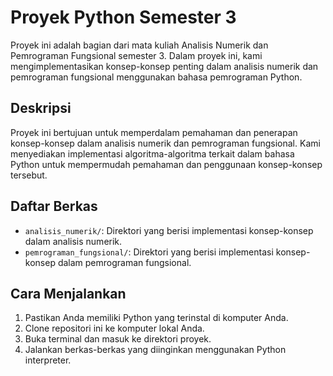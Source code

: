 # Proyek Python Semester 3

Proyek ini adalah bagian dari mata kuliah Analisis Numerik dan Pemrograman Fungsional semester 3. Dalam proyek ini, kami mengimplementasikan konsep-konsep penting dalam analisis numerik dan pemrograman fungsional menggunakan bahasa pemrograman Python.

## Deskripsi

Proyek ini bertujuan untuk memperdalam pemahaman dan penerapan konsep-konsep dalam analisis numerik dan pemrograman fungsional. Kami menyediakan implementasi algoritma-algoritma terkait dalam bahasa Python untuk mempermudah pemahaman dan penggunaan konsep-konsep tersebut.

## Daftar Berkas

- `analisis_numerik/`: Direktori yang berisi implementasi konsep-konsep dalam analisis numerik.
- `pemrograman_fungsional/`: Direktori yang berisi implementasi konsep-konsep dalam pemrograman fungsional.

## Cara Menjalankan

1. Pastikan Anda memiliki Python yang terinstal di komputer Anda.
2. Clone repositori ini ke komputer lokal Anda.
3. Buka terminal dan masuk ke direktori proyek.
4. Jalankan berkas-berkas yang diinginkan menggunakan Python interpreter.

